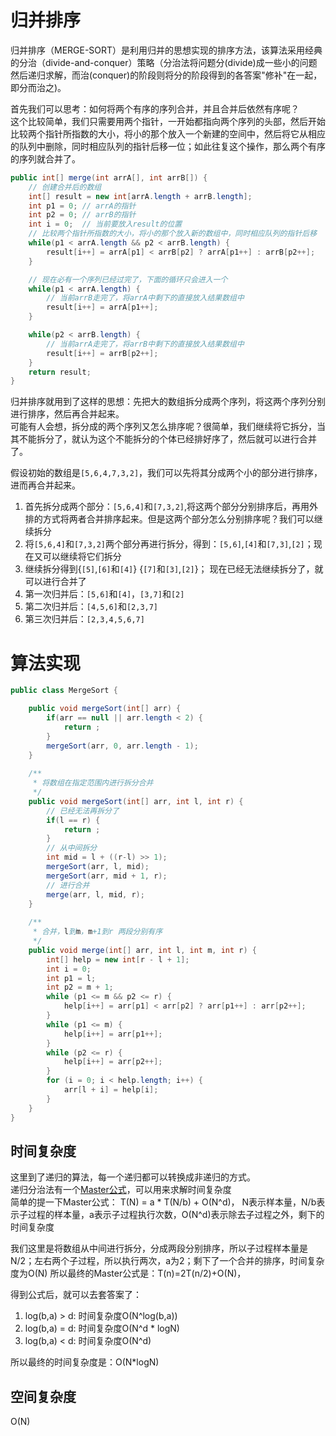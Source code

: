 # 归并排序  
归并排序（MERGE-SORT）是利用归并的思想实现的排序方法，该算法采用经典的分治（divide-and-conquer）策略（分治法将问题分(divide)成一些小的问题然后递归求解，而治(conquer)的阶段则将分的阶段得到的各答案"修补"在一起，即分而治之)。    

首先我们可以思考：如何将两个有序的序列合并，并且合并后依然有序呢？  
这个比较简单，我们只需要用两个指针，一开始都指向两个序列的头部，然后开始比较两个指针所指数的大小，将小的那个放入一个新建的空间中，然后将它从相应的队列中删除，同时相应队列的指针后移一位；如此往复这个操作，那么两个有序的序列就合并了。   
```java
public int[] merge(int arrA[], int arrB[]) {
    // 创建合并后的数组
    int[] result = new int[arrA.length + arrB.length];
    int p1 = 0; // arrA的指针
    int p2 = 0; // arrB的指针
    int i = 0;  // 当前要放入result的位置
    // 比较两个指针所指数的大小，将小的那个放入新的数组中，同时相应队列的指针后移
    while(p1 < arrA.length && p2 < arrB.length) {
        result[i++] = arrA[p1] < arrB[p2] ? arrA[p1++] : arrB[p2++];
    }

    // 现在必有一个序列已经过完了，下面的循环只会进入一个
    while(p1 < arrA.length) {
        // 当前arrB走完了，将arrA中剩下的直接放入结果数组中
        result[i++] = arrA[p1++];
    }

    while(p2 < arrB.length) {
        // 当前arrA走完了，将arrB中剩下的直接放入结果数组中
        result[i++] = arrB[p2++];
    }
    return result;
}
```

归并排序就用到了这样的思想：先把大的数组拆分成两个序列，将这两个序列分别进行排序，然后再合并起来。  
可能有人会想，拆分成的两个序列又怎么排序呢？很简单，我们继续将它拆分，当其不能拆分了，就认为这个不能拆分的个体已经排好序了，然后就可以进行合并了。  

假设初始的数组是`[5,6,4,7,3,2]`，我们可以先将其分成两个小的部分进行排序，进而再合并起来。  
1. 首先拆分成两个部分：`[5,6,4]`和`[7,3,2]`,将这两个部分分别排序后，再用外排的方式将两者合并排序起来。但是这两个部分怎么分别排序呢？我们可以继续拆分  
2. 将`[5,6,4]`和`[7,3,2]`两个部分再进行拆分，得到：`[5,6]`,`[4]`和`[7,3]`,`[2]`；现在又可以继续将它们拆分  
3. 继续拆分得到{`[5]`,`[6]`和`[4]`} {`[7]`和`[3]`,`[2]`}； 现在已经无法继续拆分了，就可以进行合并了
4. 第一次归并后：`[5,6]`和`[4]`，`[3,7]`和`[2]`
5. 第二次归并后：`[4,5,6]`和`[2,3,7]`  
6. 第三次归并后：`[2,3,4,5,6,7]`


# 算法实现 
```java
public class MergeSort {

	public void mergeSort(int[] arr) {
		if(arr == null || arr.length < 2) {
			return ;
		}
		mergeSort(arr, 0, arr.length - 1);
	}
	
	/**
	 * 将数组在指定范围内进行拆分合并
	 */
	public void mergeSort(int[] arr, int l, int r) {
		// 已经无法再拆分了
		if(l == r) {
			return ;
		}
		// 从中间拆分
		int mid = l + ((r-l) >> 1);
		mergeSort(arr, l, mid);
		mergeSort(arr, mid + 1, r);
		// 进行合并
		merge(arr, l, mid, r);
	}
	
	/**
	 * 合并，l到m，m+1到r 两段分别有序
	 */
	public void merge(int[] arr, int l, int m, int r) {
		int[] help = new int[r - l + 1];
		int i = 0;
		int p1 = l;
		int p2 = m + 1;
		while (p1 <= m && p2 <= r) {
			help[i++] = arr[p1] < arr[p2] ? arr[p1++] : arr[p2++];
		}
		while (p1 <= m) {
			help[i++] = arr[p1++];
		}
		while (p2 <= r) {
			help[i++] = arr[p2++];
		}
		for (i = 0; i < help.length; i++) {
			arr[l + i] = help[i];
		}
	}
}

``` 


## 时间复杂度  
这里到了递归的算法，每一个递归都可以转换成非递归的方式。  
递归分治法有一个[Master公式](http://www.gocalf.com/blog/algorithm-complexity-and-master-theorem.html)，可以用来求解时间复杂度   
简单的提一下Master公式：
T(N) = a * T(N/b) + O(N^d)， N表示样本量，N/b表示子过程的样本量，a表示子过程执行次数，O(N^d)表示除去子过程之外，剩下的时间复杂度  

我们这里是将数组从中间进行拆分，分成两段分别排序，所以子过程样本量是N/2；左右两个子过程，所以执行两次，a为2；剩下了一个合并的排序，时间复杂度为O(N) 
所以最终的Master公式是：T(n)=2T(n/2)+O(N)，

得到公式后，就可以去套答案了： 
1. log(b,a) > d: 时间复杂度O(N^log(b,a))  
2. log(b,a) = d: 时间复杂度O(N^d * logN)  
3. log(b,a) < d: 时间复杂度O(N^d)  


所以最终的时间复杂度是：O(N*logN)  

## 空间复杂度 
O(N)